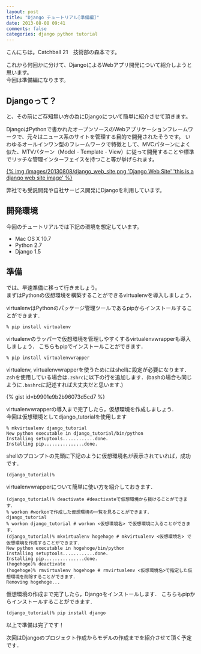 ```yaml
---
layout: post
title: "Django チュートリアル[準備編]"
date: 2013-08-08 09:41
comments: false
categories: django python tutorial
---
```


こんにちは。Catchball 21　技術部の森本です。

これから何回かに分けて、DjangoによるWebアプリ開発について紹介しようと思います。  
今回は準備編になります。

## Djangoって？

と、その前にご存知無い方の為にDjangoについて簡単に紹介させて頂きます。

DjangoはPythonで書かれたオープンソースのWebアプリケーションフレームワークで、元々はニュース系のサイトを管理する目的で開発されたそうです。
いわゆるオールインワン型のフレームワークで特徴として、MVCパターンによく似た、MTVパターン（Model - Template - View）に従って開発することや標準でリッチな管理インターフェイスを持つこと等が挙げられます。

[{% img /images/20130808/django_web_site.png 'Django Web Site' 'this is a django web site image' %}](https://www.djangoproject.com/)

弊社でも受託開発や自社サービス開発にDjangoを利用しています。

## 開発環境

今回のチュートリアルでは下記の環境を想定しています。

* Mac OS X 10.7
* Python 2.7
* Django 1.5

## 準備

では、早速準備に移って行きましょう。  
まずはPythonの仮想環境を構築することができるvirtualenvを導入しましょう．

virtualenvはPythonのパッケージ管理ツールであるpipからインストールすることができます．

    % pip install virtualenv

virtualenvのラッパーで仮想環境を管理しやすくするvirtualenvwrapperも導入しましょう．
こちらもpipでインストールことができます．

    % pip install virtualenvwrapper

virtualenv, virtualenvwrapperを使うためにはshellに設定が必要になります．  
zshを使用している場合は`.zshrc`に以下の行を追加します．(bashの場合も同じように`.bashrc`に記述すれば大丈夫だと思います.)

{% gist id=b9901e9b2b96073d5cd7 %}

virtualenvwrapperの導入まで完了したら，仮想環境を作成しましょう．  
今回は仮想環境としてdjango_tutorialを使用します

    % mkvirtualenv django_tutorial
    New python executable in django_tutorial/bin/python
    Installing setuptools............done.
    Installing pip...............done.

shellのプロンプトの先頭に下記のように仮想環境名が表示されていれば，成功です．

    (django_tutorial)%

virtualenvwrapperについて簡単に使い方を紹介しておきます．

    (django_tutorial)% deactivate #deactivateで仮想環境から抜けることができます．
    % workon #workonで作成した仮想環境の一覧を見ることができます．
    django_tutorial
    % workon django_tutorial # workon <仮想環境名> で仮想環境に入ることができます．
    (django_tutorial)% mkvirtualenv hogehoge # mkvirtualenv <仮想環境名> で仮想環境を作成することができます．
    New python executable in hogehoge/bin/python
    Installing setuptools............done.
    Installing pip...............done.
    (hogehoge)% deactivate
    (hogehoge)% rmvirtualenv hogehoge # rmvirtualenv <仮想環境名>で指定した仮想環境を削除することができます．
    Removing hogehoge...

仮想環境の作成まで完了したら，Djangoをインストールします．
こちらもpipからインストールすることができます．

    (django_tutorial)% pip install django

以上で準備は完了です！  


次回はDjangoのプロジェクト作成からモデルの作成までを紹介させて頂く予定です．
